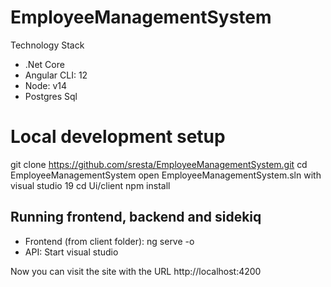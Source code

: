 # EmployeeManagementSystem
Technology Stack
- .Net Core
- Angular CLI: 12
- Node: v14
- Postgres Sql

# Local development setup
git clone https://github.com/sresta/EmployeeManagementSystem.git
cd EmployeeManagementSystem
open EmployeeManagementSystem.sln with visual studio 19
cd Ui/client
npm install

## Running frontend, backend and sidekiq
- Frontend (from client folder): ng serve -o
- API: Start visual studio

Now you can visit the site with the URL http://localhost:4200
